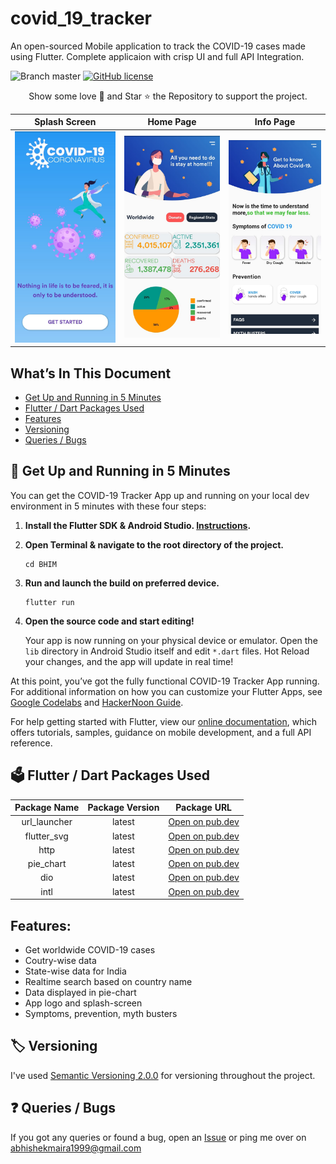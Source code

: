 # covid_19_tracker

An open-sourced Mobile application to track the COVID-19 cases made using Flutter. Complete applicaion with crisp UI and full API Integration.

![Branch master](https://img.shields.io/badge/branch-master-brightgreen.svg?style=flat-square) [![GitHub license](https://img.shields.io/badge/license-MIT-blue.svg)](https://github.com/AbhishekMaira10/COVID-19-Tracker/blob/master/LICENSE)

<p align="center">
Show some love 💜 and Star ⭐️ the Repository to support the project.

|                Splash Screen                 |                Home Page                |                Info Page                |
| :------------------------------------------: | :-------------------------------------: | :-------------------------------------: |
| <img width="1604" src="/splash-screen.jpeg"> | <img width="1604" src="/homepage.jpeg"> | <img width="1604" src="/infopage.jpeg"> |

## What’s In This Document

- [Get Up and Running in 5 Minutes](#rocket-get-up-and-running-in-5-minutes)
- [Flutter / Dart Packages Used](#ballot_box-flutter--dart-packages-used)
- [Features](#Features)
- [Versioning](#label-versioning)
- [Queries / Bugs](#question-queries--bugs)

## :rocket: Get Up and Running in 5 Minutes

You can get the COVID-19 Tracker App up and running on your local dev environment in 5 minutes with these four steps:

1. **Install the Flutter SDK & Android Studio. [Instructions](https://medium.com/enappd/install-flutter-on-windows-and-mac-1fd1dde453ba).**

2. **Open Terminal & navigate to the root directory of the project.**

   ```shell
   cd BHIM
   ```

3. **Run and launch the build on preferred device.**

   ```shell
   flutter run
   ```

4. **Open the source code and start editing!**

   Your app is now running on your physical device or emulator. Open the `lib` directory in Android Studio itself and edit `*.dart` files. Hot Reload your changes, and the app will update in real time!

At this point, you’ve got the fully functional COVID-19 Tracker App running. For additional information on how you can customize your Flutter Apps, see [Google Codelabs](https://codelabs.developers.google.com/codelabs/flutter/) and [HackerNoon Guide](https://hackernoon.com/making-the-most-of-flutter-from-basics-to-customization-433171581d01).

For help getting started with Flutter, view our
[online documentation](https://flutter.dev/docs), which offers tutorials,
samples, guidance on mobile development, and a full API reference.

## :ballot_box: Flutter / Dart Packages Used

| Package Name | Package Version |                       Package URL                        |
| :----------: | :-------------: | :------------------------------------------------------: |
| url_launcher |     latest      | [Open on pub.dev](https://pub.dev/packages/url_launcher) |
| flutter_svg  |     latest      | [Open on pub.dev](https://pub.dev/packages/flutter_svg)  |
|     http     |     latest      |     [Open on pub.dev](https://pub.dev/packages/http)     |
|  pie_chart   |     latest      | [Open on pub.dev](https://pub.dev/packages?q=pie_chart)  |
|     dio      |     latest      |     [Open on pub.dev](https://pub.dev/packages/dio)      |
|     intl     |     latest      |     [Open on pub.dev](https://pub.dev/packages/intl)     |

## Features:

- Get worldwide COVID-19 cases
- Coutry-wise data
- State-wise data for India
- Realtime search based on country name
- Data displayed in pie-chart
- App logo and splash-screen
- Symptoms, prevention, myth busters

## :label: Versioning

I've used [Semantic Versioning 2.0.0](https://semver.org/) for versioning throughout the project.

## :question: Queries / Bugs

If you got any queries or found a bug, open an [Issue](https://github.com/AbhishekMaira10/COVID-19-Tracker/issues/new) or ping me over on [abhishekmaira1999@gmail.com](mailto:abhishekmaira1999@gmail.com)
